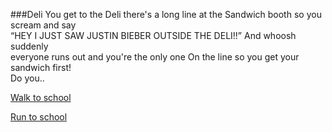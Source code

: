 ###Deli
You get to the Deli there's a long line at the Sandwich booth so you scream and say   
“HEY I JUST SAW JUSTIN BIEBER OUTSIDE THE DELI!!” And whoosh suddenly  
everyone runs out and you're the only one On the line so you get your sandwich first!  
Do you.. 

[Walk to school](school.md)

[Run to school](school.md)
